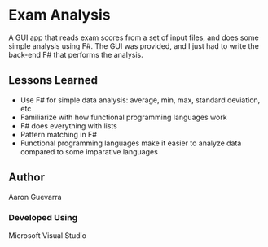 # Exam Analysis
A GUI app that reads exam scores from a set of input files, and does some simple analysis using F#. 
The GUI was provided, and I just had to write the back-end F# that performs the analysis.
## Lessons Learned
 - Use F# for simple data analysis: average, min, max, standard deviation, etc
 - Familiarize with how functional programming languages work
 - F# does everything with lists
 - Pattern matching in F#
 - Functional programming languages make it easier to analyze data compared to some imparative languages
 ## Author
 Aaron Guevarra
 ### Developed Using
 Microsoft Visual Studio
